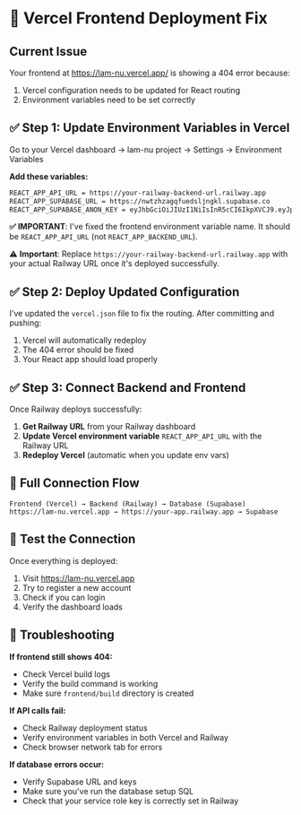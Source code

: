 # 🚀 Vercel Frontend Deployment Fix

## Current Issue
Your frontend at https://lam-nu.vercel.app/ is showing a 404 error because:
1. Vercel configuration needs to be updated for React routing
2. Environment variables need to be set correctly

## ✅ Step 1: Update Environment Variables in Vercel

Go to your Vercel dashboard → lam-nu project → Settings → Environment Variables

**Add these variables:**

```bash
REACT_APP_API_URL = https://your-railway-backend-url.railway.app
REACT_APP_SUPABASE_URL = https://nwtzhzagqfuedslјngkl.supabase.co
REACT_APP_SUPABASE_ANON_KEY = eyJhbGciOiJIUzI1NiIsInR5cCI6IkpXVCJ9.eyJpc3MiOiJzdXBhYmFzZSIsInJlZiI6Im53dHpoemFncWZ1ZWRzbGpuZ2tsIiwicm9sZSI6ImFub24iLCJpYXQiOjE3NTE0NjEwMTQsImV4cCI6MjA2NzAzNzAxNH0.4f0tNJCWwTXFwOb9wjd581RZZhyv3GezW0nGmhDwYAo
```

**✅ IMPORTANT**: I've fixed the frontend environment variable name. It should be `REACT_APP_API_URL` (not `REACT_APP_BACKEND_URL`).

⚠️ **Important**: Replace `https://your-railway-backend-url.railway.app` with your actual Railway URL once it's deployed successfully.

## ✅ Step 2: Deploy Updated Configuration

I've updated the `vercel.json` file to fix the routing. After committing and pushing:

1. Vercel will automatically redeploy
2. The 404 error should be fixed
3. Your React app should load properly

## ✅ Step 3: Connect Backend and Frontend

Once Railway deploys successfully:

1. **Get Railway URL** from your Railway dashboard
2. **Update Vercel environment variable** `REACT_APP_API_URL` with the Railway URL
3. **Redeploy Vercel** (automatic when you update env vars)

## 🔗 Full Connection Flow

```
Frontend (Vercel) → Backend (Railway) → Database (Supabase)
https://lam-nu.vercel.app → https://your-app.railway.app → Supabase
```

## 🧪 Test the Connection

Once everything is deployed:

1. Visit https://lam-nu.vercel.app
2. Try to register a new account
3. Check if you can login
4. Verify the dashboard loads

## 🚨 Troubleshooting

**If frontend still shows 404:**
- Check Vercel build logs
- Verify the build command is working
- Make sure `frontend/build` directory is created

**If API calls fail:**
- Check Railway deployment status
- Verify environment variables in both Vercel and Railway
- Check browser network tab for errors

**If database errors occur:**
- Verify Supabase URL and keys
- Make sure you've run the database setup SQL
- Check that your service role key is correctly set in Railway 